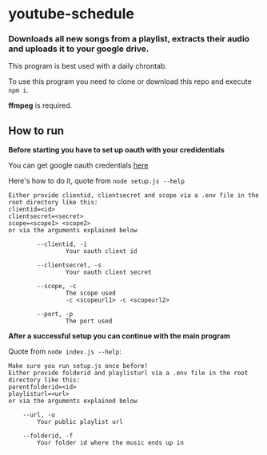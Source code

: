# youtube-schedule

### Downloads all new songs from a playlist, extracts their audio and uploads it to your google drive.

This program is best used with a daily chrontab.

To use this program you need to clone or download this repo and execute `npm i`.

**ffmpeg** is required.

## How to run

**Before starting you have to set up oauth with your credidentials**

You can get google oauth credentials <a href="https://console.developers.google.com/apis/credentials">here</a>

Here's how to do it, quote from `node setup.js --help`
```
Either provide clientid, clientsecret and scope via a .env file in the root directory like this:
clientid=<id>
clientsecret=<secret>
scope=<scope1> <scope2>
or via the arguments explained below

        --clientid, -i
                Your oauth client id

        --clientsecret, -s
                Your oauth client secret

        --scope, -c
                The scope used
                -c <scopeurl1> -c <scopeurl2>

        --port, -p
                The port used

```

**After a successful setup you can continue with the main program**

Quote from `node index.js --help`: 
```
Make sure you run setup.js once before! 
Either provide folderid and playlisturl via a .env file in the root directory like this: 
parentfolderid=<id>
playlisturl=<url>
or via the arguments explained below

	--url, -u
		Your public playlist url

	--folderid, -f
		Your folder id where the music ends up in

```